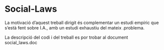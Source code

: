 # Social-Laws
La motivació d’aquest treball dirigit és complementar un estudi empíric que s’està fent sobre I.A., amb un estudi exhaustiu del mateix .problema.

La descripció del codi i del treball es por trobar al document social_laws.doc
